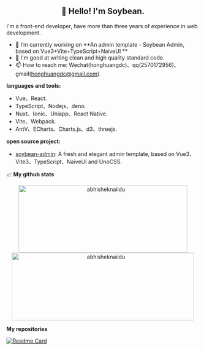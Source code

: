 <h2 align="center">👋 Hello! I'm Soybean.</h2>


I'm a front-end developer, have more than three years of experience in web development.

- 🔭 I’m currently working on **An admin template - Soybean Admin, based on Vue3+Vite+TypeScript+NaiveUI **
- 🌱 I'm good at writing clean and high quality standard code.
- 📫 How to reach me: Wechat(honghuangdc)、qq(2570172956)、gmail(honghuangdc@gmail.com).

**languages and tools:**  

- Vue、React.
- TypeScript、Nodejs、deno.
- Nuxt、Ionic、Uniapp、React Native.
- Vite、Webpack.
- AntV、ECharts、Charts.js、d3、threejs.


**open source project:**  
- [soybean-admin](https://github.com/honghuangdc/soybean-admin): A fresh and elegant admin template, based on Vue3、Vite3、TypeScript、NaiveUI and UnoCSS.


📈  **My github stats**

<p align="center"> 
  <img width="440" height="176" src="https://github-readme-stats.vercel.app/api?username=autumn-fovik&show_icons=true&icon_color=ffb300&bg_color=30,e96443,904e95&title_color=fdd835&text_color=fdd835&layout=compact" alt="abhisheknaiidu" />
  <img width="476" height="176" src="https://github-readme-stats.vercel.app/api/top-langs?username=autumn-fovik&hide=handlebars&langs_count=8&layout=compact&bg_color=30,e96443,904e95&title_color=fff&text_color=fff" alt="abhisheknaiidu" />
</p>

**My repositories**

[![Readme Card](https://github-readme-stats.vercel.app/api/pin/?username=autumn-fovik&repo=soybean-admin)](https://github.com/autumn-fovik/soybean-admin)
